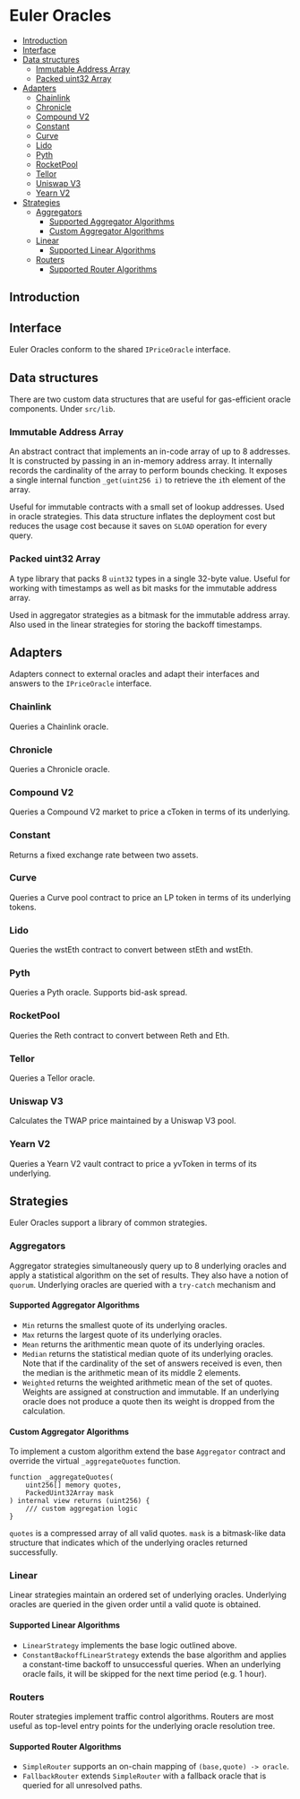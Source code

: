 # Euler Oracles

<!-- TOC FOLLOWS -->
<!-- START OF TOC -->
<!-- md-toc: https://github.com/hoytech/md-toc -->

* [Introduction](#introduction)
* [Interface](#interface)
* [Data structures](#data-structures)
    * [Immutable Address Array](#immutable-address-array)
    * [Packed uint32 Array](#packed-uint32-array)
* [Adapters](#adapters)
    * [Chainlink](#chainlink)
    * [Chronicle](#chronicle)
    * [Compound V2](#compound-v2)
    * [Constant](#constant)
    * [Curve](#curve)
    * [Lido](#lido)
    * [Pyth](#pyth)
    * [RocketPool](#rocketpool)
    * [Tellor](#tellor)
    * [Uniswap V3](#uniswap-v3)
    * [Yearn V2](#yearn-v2)
* [Strategies](#strategies)
    * [Aggregators](#aggregators)
        * [Supported Aggregator Algorithms](#supported-aggregator-algorithms)
        * [Custom Aggregator Algorithms](#custom-aggregator-algorithms)
    * [Linear](#linear)
        * [Supported Linear Algorithms](#supported-linear-algorithms)
    * [Routers](#routers)
        * [Supported Router Algorithms](#supported-router-algorithms)

<!-- END OF TOC -->

## Introduction

## Interface
Euler Oracles conform to the shared `IPriceOracle` interface.

## Data structures
There are two custom data structures that are useful for gas-efficient oracle components. Under `src/lib`.

### Immutable Address Array
An abstract contract that implements an in-code array of up to 8 addresses. It is constructed by passing in an in-memory address array. It internally records the cardinality of the array to perform bounds checking. It exposes a single internal function `_get(uint256 i)` to retrieve the `i`th element of the array.

Useful for immutable contracts with a small set of lookup addresses. Used in oracle strategies. This data structure inflates the deployment cost but reduces the usage cost because it saves on `SLOAD` operation for every query.

### Packed uint32 Array
A type library that packs 8 `uint32` types in a single 32-byte value. Useful for working with timestamps as well as bit masks for the immutable address array.

Used in aggregator strategies as a bitmask for the immutable address array. Also used in the linear strategies for storing the backoff timestamps.

## Adapters
Adapters connect to external oracles and adapt their interfaces and answers to the `IPriceOracle` interface.

### Chainlink
Queries a Chainlink oracle.

### Chronicle
Queries a Chronicle oracle.

### Compound V2
Queries a Compound V2 market to price a cToken in terms of its underlying.

### Constant
Returns a fixed exchange rate between two assets.

### Curve
Queries a Curve pool contract to price an LP token in terms of its underlying tokens.

### Lido
Queries the wstEth contract to convert between stEth and wstEth.

### Pyth
Queries a Pyth oracle. Supports bid-ask spread.

### RocketPool
Queries the Reth contract to convert between Reth and Eth.

### Tellor
Queries a Tellor oracle.

### Uniswap V3
Calculates the TWAP price maintained by a Uniswap V3 pool.

### Yearn V2
Queries a Yearn V2 vault contract to price a yvToken in terms of its underlying.

## Strategies
Euler Oracles support a library of common strategies.

### Aggregators
Aggregator strategies simultaneously query up to 8 underlying oracles and apply a statistical algorithm on the set of results. They also have a notion of `quorum`. Underlying oracles are queried with a `try-catch` mechanism and 

#### Supported Aggregator Algorithms
- `Min` returns the smallest quote of its underlying oracles.
- `Max` returns the largest quote of its underlying oracles.
- `Mean` returns the arithmentic mean quote of its underlying oracles.
- `Median` returns the statistical median quote of its underlying oracles. Note that if the cardinality of the set of answers received is even, then the median is the arithmetic mean of its middle 2 elements.
- `Weighted` returns the weighted arithmetic mean of the set of quotes. Weights are assigned at construction and immutable. If an underlying oracle does not produce a quote then its weight is dropped from the calculation.

#### Custom Aggregator Algorithms
To implement a custom algorithm extend the base `Aggregator` contract and override the virtual `_aggregateQuotes` function.
```solidity
function _aggregateQuotes(
    uint256[] memory quotes, 
    PackedUint32Array mask
) internal view returns (uint256) {
    /// custom aggregation logic
}
```

`quotes` is a compressed array of all valid quotes. `mask` is a bitmask-like data structure that indicates which of the underlying oracles returned successfully.

### Linear
Linear strategies maintain an ordered set of underlying oracles. Underlying oracles are queried in the given order until a valid quote is obtained.

#### Supported Linear Algorithms
- `LinearStrategy` implements the base logic outlined above.
- `ConstantBackoffLinearStrategy` extends the base algorithm and applies a constant-time backoff to unsuccessful queries. When an underlying oracle fails, it will be skipped for the next time period (e.g. 1 hour).

### Routers
Router strategies implement traffic control algorithms. Routers are most useful as top-level entry points for the underlying oracle resolution tree.

#### Supported Router Algorithms
- `SimpleRouter` supports an on-chain mapping of `(base,quote) -> oracle`.
- `FallbackRouter` extends `SimpleRouter` with a fallback oracle that is queried for all unresolved paths.
